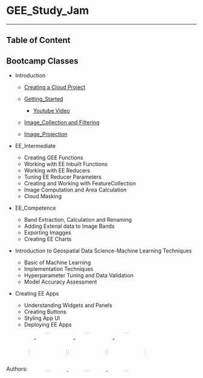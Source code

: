 # GEE_Study_Jam 
 ------------------
## Table of Content
## Bootcamp Classes
- Introduction
  - [Creating a Cloud Project](https://github.com/geedevsnairobi/GEE_Study_Jam/tree/main/Creating%20a%20Cloud%20Project)
    
  - [Getting_Started](https://github.com/geedevsnairobi/GEE_Study_Jam/tree/main/EE_Basics)
     - [Youtube Video](https://www.youtube.com/channel/UCggohTWwWZBRWecDLsvqiyg)
  - [Image_Collection and Filtering]()
  - [Image_Projection]()
  
- EE_Intermediate
  - Creating GEE Functions
  - Working with EE Inbuilt Functions
  - Working with EE Reducers
  - Tuning EE Reducer Parameters
  - Creating and Working with FeatureCollection
  - Image Computation and Area Calculation
  - Cloud Masking
- EE_Competence
  - Band Extraction, Calculation and Renaming
  - Adding Extenal data to Image Bands
  - Exporting Imagges 
  - Creating EE Charts
- Introduction to Geospatial Data Science-Machine Learning Techniques
  - Basic of Machine Learning
  - Implementation Techniques
  - Hyperparameter Tuning and Data Validation
  - Model Accuracy Assessment
- Creating EE Apps
  - Understanding Widgets and Panels
  - Creating Buttons
  - Styling App UI
  - Deploying EE Apps

Authors:
  <a href="https://github.com/geedevsnairobi/GEE_Study_Jam/graphs/contributors">
 <img src="https://avatars.githubusercontent.com/u/55980747?v=4" width=100 style="border-radius:50%"/>
  <img src="https://media.licdn.com/dms/image/C4D03AQGsRi9pJ8SZEg/profile-displayphoto-shrink_200_200/0/1584415555715?e=1702512000&v=beta&t=gvX9G5mPVg5uRGzoehlAXHJZOR9iYruZ_lUhm78xOiQ" width=100 style="border-radius:50%"/>
  <img src="https://media.licdn.com/dms/image/D4D03AQFnMLneacygcw/profile-displayphoto-shrink_200_200/0/1677416062628?e=1702512000&v=beta&t=fTsMioRPJ3UCZfoI3Iq3jdCZBZhE4gO6nM3nYFMagdM" width=100 style="border-radius:50%"/>
 </a>
 
    
